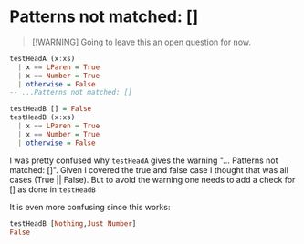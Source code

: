 # Patterns not matched: []

> [!WARNING] Going to leave this an open question for now.

```haskell
testHeadA (x:xs)
  | x == LParen = True
  | x == Number = True
  | otherwise = False
-- ...Patterns not matched: []
```

```haskell
testHeadB [] = False
testHeadB (x:xs)
  | x == LParen = True
  | x == Number = True
  | otherwise = False
```

I was pretty confused why `testHeadA` gives the warning "... Patterns not matched: []". Given I covered the true and false case I thought that was all cases (True || False). But to avoid the warning one needs to add a check for [] as done in `testHeadB`

It is even more confusing since this works:
```haskell
testHeadB [Nothing,Just Number]
False
```
